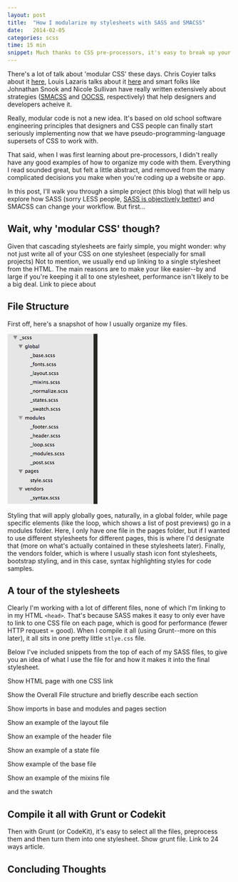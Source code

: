 ```yaml
---
layout: post
title:  "How I modularize my stylesheets with SASS and SMACSS"
date:   2014-02-05
categories: scss
time: 15 min
snippet: Much thanks to CSS pre-processors, it's easy to break up your styles into flexible, reusable modules. Here's how I do it with SASS and SMACSS.  
---
```


There's a lot of talk about 'modular CSS' these days. Chris Coyier talks about it [here](http://css-tricks.com/sass-style-guide/), Louis Lazaris talks about it [here](http://www.impressivewebs.com/modular-css-media-queries-sass/) and smart folks like Johnathan Snook and Nicole Sullivan have really written extensively about strategies ([SMACSS](http://smacss.com/book/) and [OOCSS](http://oocss.org/), respectively) that help designers and developers acheive it. 

Really, modular code is not a new idea. It's based on old school software engineering principles that designers and CSS people can finally start seriously implementing now that we have pseudo-programming-language supersets of CSS to work with. 

That said, when I was first learning about pre-processors, I didn't really have any good examples of how to organize my code with them. Everything I read sounded great, but felt a little abstract, and removed from the many complicated decisions you make when you're coding up a website or app. 

In this post, I'll walk you through a simple project (this blog) that will help us explore how SASS (sorry LESS people, [SASS is objectively better](http://css-tricks.com/sass-vs-less/)) and SMACSS can change your workflow. But first...

## Wait, why 'modular CSS' though?

Given that cascading stylesheets are fairly simple, you might wonder: why not just write all of your CSS on one stylesheet (especially for small projects) Not to mention, we usually end up linking to a single stylesheet from the HTML. The main reasons are to make your like easier--by and large if you're keeping it all to one stylesheet, performance isn't likely to be a big deal. Link to piece about 

## File Structure

First off, here's a snapshot of how I usually organize my files.

![scss file structure](/assets/images/folder-structure.png)

Styling that will apply globally goes, naturally, in a global folder, while page specific elements (like the loop, which shows a list of post previews) go in a modules folder. Here, I only have one file in the pages folder, but if I wanted to use different stylesheets for different pages, this is where I'd designate that (more on what's actually contained in these stylesheets later). Finally, the vendors folder, which is where I usually stash icon font stylesheets, bootstrap styling, and in this case, syntax highlighting styles for code samples. 

## A tour of the stylesheets

Clearly I'm working with a lot of different files, none of which I'm linking to in my HTML `<head>`. That's because SASS makes it easy to only ever have to link to one CSS file on each page, which is good for performance (fewer HTTP request = good). When I compile it all (using Grunt--more on this later), it all sits in one pretty little `stlye.css` file. 

Below I've included snippets from the top of each of my SASS files, to give you an idea of what I use the file for and how it makes it into the final stylesheet. 


Show HTML page  with one CSS link

Show the Overall File structure and briefly describe each section

Show imports in base and modules and pages section

Show an example of the layout file

Show an example of the header file

Show an example of a state file

Show example of the base file

Show an example of the mixins file

and the swatch

## Compile it all with Grunt or Codekit

Then with Grunt (or CodeKit), it's easy to select all the files, preprocess them and then turn them into one stylesheet. Show grunt file. Link to 24 ways article. 

## Concluding Thoughts

